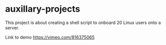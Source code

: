# auxillary-projects

This project is about creating a shell script to onboard 20 Linux users onto a server.

Link to demo
https://vimeo.com/816375065
